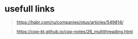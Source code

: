 # usefull links

> https://habr.com/ru/companies/otus/articles/549814/

> https://cpp-kt.github.io/cpp-notes/26_multithreading.html
